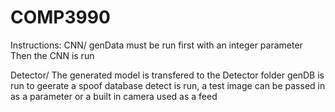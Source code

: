 # COMP3990
Instructions:
CNN/
genData must be run first with an integer parameter
Then the CNN is run

Detector/
The generated model is transfered to the Detector folder
genDB is run to geerate a spoof database
detect is run, a test image can be passed in as a parameter or a built in camera used as a feed
